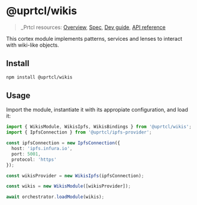 # @uprtcl/wikis

> \_Prtcl resources: [Overview](https://github.com/uprtcl/spec/wiki), [Spec](https://github.com/uprtcl/spec), [Dev guide](https://github.com/uprtcl/js-uprtcl/wiki), [API reference](https://uprtcl.github.io/js-uprtcl/)

This cortex module implements patterns, services and lenses to interact with wiki-like objects.

## Install

```bash
npm install @uprtcl/wikis
```

## Usage

Import the module, instantiate it with its appropiate configuration, and load it:

```ts
import { WikisModule, WikisIpfs, WikisBindings } from '@uprtcl/wikis';
import { IpfsConnection } from '@uprtcl/ipfs-provider';

const ipfsConnection = new IpfsConnection({
  host: 'ipfs.infura.io',
  port: 5001,
  protocol: 'https'
});

const wikisProvider = new WikisIpfs(ipfsConnection);

const wikis = new WikisModule([wikisProvider]);

await orchestrator.loadModule(wikis);
```
